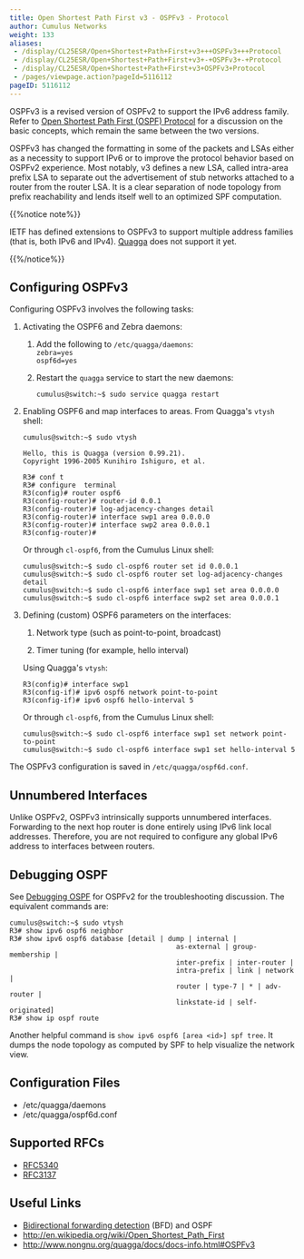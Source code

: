```yaml
---
title: Open Shortest Path First v3 - OSPFv3 - Protocol
author: Cumulus Networks
weight: 133
aliases:
 - /display/CL25ESR/Open+Shortest+Path+First+v3+++OSPFv3+++Protocol
 - /display/CL25ESR/Open+Shortest+Path+First+v3+-+OSPFv3+-+Protocol
 - /display/CL25ESR/Open+Shortest+Path+First+v3+OSPFv3+Protocol
 - /pages/viewpage.action?pageId=5116112
pageID: 5116112
---
```

OSPFv3 is a revised version of OSPFv2 to support the IPv6 address
family. Refer to [Open Shortest Path First (OSPF)
Protocol](/version/cumulus-linux-25esr/Layer-3-Features/Open-Shortest-Path-First-OSPF-Protocol)
for a discussion on the basic concepts, which remain the same between
the two versions.

OSPFv3 has changed the formatting in some of the packets and LSAs either
as a necessity to support IPv6 or to improve the protocol behavior based
on OSPFv2 experience. Most notably, v3 defines a new LSA, called
intra-area prefix LSA to separate out the advertisement of stub networks
attached to a router from the router LSA. It is a clear separation of
node topology from prefix reachability and lends itself well to an
optimized SPF computation.

{{%notice note%}}

IETF has defined extensions to OSPFv3 to support multiple address
families (that is, both IPv6 and IPv4).
[Quagga](/version/cumulus-linux-25esr/Layer-3-Features/Quagga-Overview)
does not support it yet.

{{%/notice%}}

## Configuring OSPFv3

Configuring OSPFv3 involves the following tasks:

1.  Activating the OSPF6 and Zebra daemons:
    
    1.  Add the following to `/etc/quagga/daemons`:  
        `zebra=yes`  
        `ospf6d=yes`
    
    2.  Restart the `quagga` service to start the new daemons:
        
            cumulus@switch:~$ sudo service quagga restart

2.  Enabling OSPF6 and map interfaces to areas. From Quagga's `vtysh`
    shell:
    
        cumulus@switch:~$ sudo vtysh
        
        Hello, this is Quagga (version 0.99.21).
        Copyright 1996-2005 Kunihiro Ishiguro, et al.
        
        R3# conf t
        R3# configure  terminal
        R3(config)# router ospf6
        R3(config-router)# router-id 0.0.1
        R3(config-router)# log-adjacency-changes detail
        R3(config-router)# interface swp1 area 0.0.0.0
        R3(config-router)# interface swp2 area 0.0.0.1
        R3(config-router)#
    
    Or through `cl-ospf6`, from the Cumulus Linux shell:
    
        cumulus@switch:~$ sudo cl-ospf6 router set id 0.0.0.1
        cumulus@switch:~$ sudo cl-ospf6 router set log-adjacency-changes detail
        cumulus@switch:~$ sudo cl-ospf6 interface swp1 set area 0.0.0.0
        cumulus@switch:~$ sudo cl-ospf6 interface swp2 set area 0.0.0.1

3.  Defining (custom) OSPF6 parameters on the interfaces:
    
    1.  Network type (such as point-to-point, broadcast)
    
    2.  Timer tuning (for example, hello interval)
    
    Using Quagga's `vtysh`:
    
        R3(config)# interface swp1
        R3(config-if)# ipv6 ospf6 network point-to-point
        R3(config-if)# ipv6 ospf6 hello-interval 5
    
    Or through `cl-ospf6`, from the Cumulus Linux shell:
    
        cumulus@switch:~$ sudo cl-ospf6 interface swp1 set network point-to-point
        cumulus@switch:~$ sudo cl-ospf6 interface swp1 set hello-interval 5

The OSPFv3 configuration is saved in `/etc/quagga/ospf6d.conf`.

## Unnumbered Interfaces

Unlike OSPFv2, OSPFv3 intrinsically supports unnumbered interfaces.
Forwarding to the next hop router is done entirely using IPv6 link local
addresses. Therefore, you are not required to configure any global IPv6
address to interfaces between routers.

## Debugging OSPF

See [Debugging OSPF](/version/cumulus-linux-25esr/Layer-3-Features/Open-Shortest-Path-First-OSPF-Protocol/#debugging-ospf)
for OSPFv2 for the troubleshooting discussion. The equivalent commands are:

    cumulus@switch:~$ sudo vtysh
    R3# show ipv6 ospf6 neighbor
    R3# show ipv6 ospf6 database [detail | dump | internal |
                                             as-external | group-membership |
                                             inter-prefix | inter-router |
                                             intra-prefix | link | network |
                                             router | type-7 | * | adv-router |
                                             linkstate-id | self-originated]
    R3# show ip ospf route

Another helpful command is `show ipv6 ospf6 [area <id>] spf tree`. It dumps 
the node topology as computed by SPF to help visualize the network view.

## Configuration Files

  - /etc/quagga/daemons
  - /etc/quagga/ospf6d.conf

## Supported RFCs

  - [RFC5340](http://tools.ietf.org/rfc/rfc5340)
  - [RFC3137](http://tools.ietf.org/rfc/rfc3137)

## Useful Links

  - [Bidirectional forwarding detection](/version/cumulus-linux-25esr/Layer-3-Features/Bidirectional-Forwarding-Detection-BFD)
    (BFD) and OSPF
  - <http://en.wikipedia.org/wiki/Open_Shortest_Path_First>
  - <http://www.nongnu.org/quagga/docs/docs-info.html#OSPFv3>

